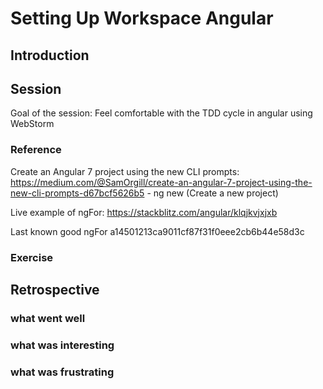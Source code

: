 ﻿# Setting Up Workspace Angular

## Introduction

## Session

Goal of the session:
  Feel comfortable with the TDD cycle in angular using WebStorm

### Reference

Create an Angular 7 project using the new CLI prompts:
https://medium.com/@SamOrgill/create-an-angular-7-project-using-the-new-cli-prompts-d67bcf5626b5
	- ng new (Create a new project)

Live example of ngFor:
https://stackblitz.com/angular/klqjkvjxjxb


Last known good ngFor
a14501213ca9011cf87f31f0eee2cb6b44e58d3c


### Exercise



## Retrospective

### what went well

### what was interesting

### what was frustrating